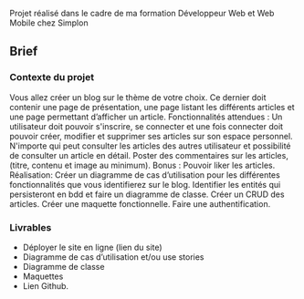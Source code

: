 Projet réalisé dans le cadre de ma formation Développeur Web et Web Mobile chez Simplon

## Brief
### Contexte du projet
Vous allez créer un blog sur le thème de votre choix. Ce dernier doit contenir une page de présentation, une page listant les différents articles et une page permettant d’afficher un article.
Fonctionnalités attendues : Un utilisateur doit pouvoir s'inscrire, se connecter et une fois connecter doit pouvoir créer, modifier et supprimer ses articles sur son espace personnel.
N'importe qui peut consulter les articles des autres utilisateur et possibilité de consulter un article en détail.
Poster des commentaires sur les articles, (titre, contenu et image au minimum).
Bonus : Pouvoir liker les articles.
Réalisation: Créer un diagramme de cas d’utilisation pour les différentes fonctionnalités que vous identifierez sur le blog. Identifier les entités qui persisteront en bdd et faire un diagramme de classe. Créer un CRUD des articles. Créer une maquette fonctionnelle. Faire une authentification.
### Livrables
- Déployer le site en ligne (lien du site) 
- Diagramme de cas d’utilisation et/ou use stories 
- Diagramme de classe 
- Maquettes 
- Lien Github.
